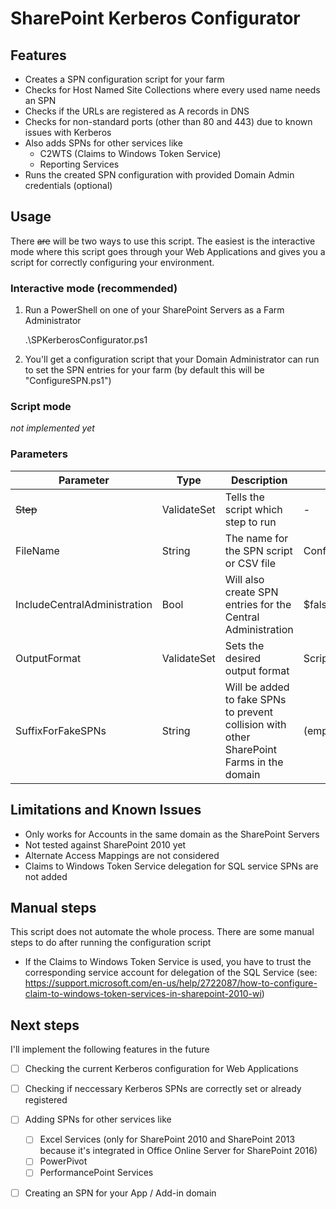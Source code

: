 # SharePoint Kerberos Configurator

## Features
- Creates a SPN configuration script for your farm
- Checks for Host Named Site Collections where every used name needs an SPN
- Checks if the URLs are registered as A records in DNS
- Checks for non-standard ports (other than 80 and 443) due to known issues with Kerberos
- Also adds SPNs for other services like 
    - C2WTS (Claims to Windows Token Service)
    - Reporting Services
- Runs the created SPN configuration with provided Domain Admin credentials (optional)

## Usage

There ~~are~~ will be two ways to use this script. The easiest is the interactive mode where this script goes through your Web Applications and gives you a script for correctly configuring your environment.

### Interactive mode (recommended)

1. Run a PowerShell on one of your SharePoint Servers as a Farm Administrator

    .\SPKerberosConfigurator.ps1

2. You'll get a configuration script that your Domain Administrator can run to set the SPN entries for your farm (by default this will be "ConfigureSPN.ps1")

### Script mode

_not implemented yet_

### Parameters

| Parameter                    | Type        | Description                                                                               | Default          | Allowed Values                                |
| ---------------------------- | ----------- | ----------------------------------------------------------------------------------------- | ---------------- | --------------------------------------------- |
| ~~Step~~                     | ValidateSet | Tells the script which step to run                                                        | -                | TestSPConfig, TestSPNEntries, CreateSPNScript |
| FileName                     | String      | The name for the SPN script or CSV file                                                   | ConfigureSPN.ps1 |                                               |
| IncludeCentralAdministration | Bool        | Will also create SPN entries for the Central Administration                               | $false           | $true, $false                                 |
| OutputFormat                 | ValidateSet | Sets the desired output format                                                            | Script           | Script, CSV                                   |
| SuffixForFakeSPNs            | String      | Will be added to fake SPNs to prevent collision with other SharePoint Farms in the domain | (empty)          |                                               |

## Limitations and Known Issues

- Only works for Accounts in the same domain as the SharePoint Servers
- Not tested against SharePoint 2010 yet
- Alternate Access Mappings are not considered
- Claims to Windows Token Service delegation for SQL service SPNs are not added


## Manual steps
This script does not automate the whole process. There are some manual steps to do after running the configuration script
- If the Claims to Windows Token Service is used, you have to trust the corresponding service account for delegation of the SQL Service (see: https://support.microsoft.com/en-us/help/2722087/how-to-configure-claim-to-windows-token-services-in-sharepoint-2010-wi)

## Next steps

I'll implement the following features in the future

- [ ] Checking the current Kerberos configuration for Web Applications
- [ ] Checking if neccessary Kerberos SPNs are correctly set or already registered
- [ ] Adding SPNs for other services like 
    - [ ] Excel Services (only for SharePoint 2010 and SharePoint 2013 because it's integrated in Office Online Server for SharePoint 2016)
    - [ ] PowerPivot
    - [ ] PerformancePoint Services
- [ ] Creating an SPN for your App / Add-in domain

